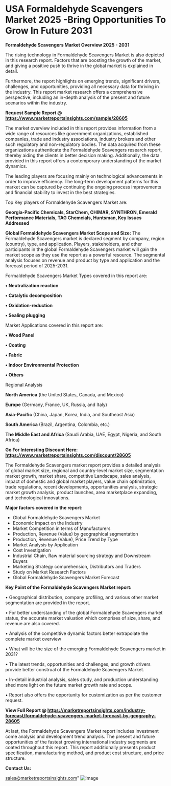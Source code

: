 # USA Formaldehyde Scavengers Market 2025 -Bring Opportunities To Grow In Future 2031

<Strong> Formaldehyde Scavengers Market Overview 2025 - 2031</strong>

The rising technology in Formaldehyde Scavengers Market is also depicted in this research report. Factors that are boosting the growth of the market, and giving a positive push to thrive in the global market is explained in detail.

Furthermore, the report highlights on emerging trends, significant drivers, challenges, and opportunities, providing all necessary data for thriving in the industry. This report market research offers a comprehensive perspective, including an in-depth analysis of the present and future scenarios within the industry.

<strong>Request Sample Report @ <a href=https://www.marketreportsinsights.com/sample/28605>https://www.marketreportsinsights.com/sample/28605</a></strong>

The market overview included in this report provides information from a wide range of resources like government organizations, established companies, trade and industry associations, industry brokers and other such regulatory and non-regulatory bodies. The data acquired from these organizations authenticate the Formaldehyde Scavengers research report, thereby aiding the clients in better decision making. Additionally, the data provided in this report offers a contemporary understanding of the market dynamics.

The leading players are focusing mainly on technological advancements in order to improve efficiency. The long-term development patterns for this market can be captured by continuing the ongoing process improvements and financial stability to invest in the best strategies.

Top Key players of Formaldehyde Scavengers Market are:

<strong>Georgia-Pacific Chemicals, StarChem, CHIMAR, SYNTHRON, Emerald Performance Materials, TAG Chemcials, Huntsman, Key Issues Addressed</strong>

<strong><b>Global Formaldehyde Scavengers Market Scope and Size:</b></strong>
The Formaldehyde Scavengers market is declared segment by company, region (country), type, and application. Players, stakeholders, and other participants in the global Formaldehyde Scavengers market will gain the market scope as they use the report as a powerful resource. The segmental analysis focuses on revenue and product by type and application and the forecast period of 2025-2031.

Formaldehyde Scavengers Market Types covered in this report are:

<strong>• Neutralization reaction

• Catalytic decomposition

• Oxidation-reduction

• Sealing plugging</strong>

Market Applications covered in this report are:

<strong>• Wood Panel

• Coating

• Fabric

• Indoor Environmental Protection

• Others</strong> 

Regional Analysis

<strong>North America</strong> (the United States, Canada, and Mexico)

<strong>Europe</strong> (Germany, France, UK, Russia, and Italy)

<strong>Asia-Pacific</strong> (China, Japan, Korea, India, and Southeast Asia)

<strong>South America</strong> (Brazil, Argentina, Colombia, etc.)

<strong>The Middle East and Africa</strong> (Saudi Arabia, UAE, Egypt, Nigeria, and South Africa)

<strong>Go For Interesting Discount Here: <a href=https://www.marketreportsinsights.com/discount/28605>https://www.marketreportsinsights.com/discount/28605</a></strong>

The Formaldehyde Scavengers market report provides a detailed analysis of global market size, regional and country-level market size, segmentation market growth, market share, competitive Landscape, sales analysis, impact of domestic and global market players, value chain optimization, trade regulations, recent developments, opportunities analysis, strategic market growth analysis, product launches, area marketplace expanding, and technological innovations.

<strong><b>Major factors covered in the report:</b></strong>
<ul>
  <li>Global Formaldehyde Scavengers Market </li>
  <li>Economic Impact on the Industry</li>
  <li>Market Competition in terms of Manufacturers</li>
  <li>Production, Revenue (Value) by geographical segmentation</li>
  <li>Production, Revenue (Value), Price Trend by Type</li>
  <li>Market Analysis by Application</li>
  <li>Cost Investigation</li>
  <li>Industrial Chain, Raw material sourcing strategy and Downstream Buyers</li>
  <li>Marketing Strategy comprehension, Distributors and Traders</li>
  <li>Study on Market Research Factors</li>
  <li>Global Formaldehyde Scavengers Market Forecast</li>
</ul>

<strong><b>Key Point of the Formaldehyde Scavengers Market report:</b></strong>

• Geographical distribution, company profiling, and various other market segmentation are provided in the report.

• For better understanding of the global Formaldehyde Scavengers market status, the accurate market valuation which comprises of size, share, and revenue are also covered.

• Analysis of the competitive dynamic factors better extrapolate the complete market overview

• What will be the size of the emerging Formaldehyde Scavengers market in 2031?

• The latest trends, opportunities and challenges, and growth drivers provide better construal of the Formaldehyde Scavengers Market.

• In-detail industrial analysis, sales study, and production understanding shed more light on the future market growth rate and scope.

• Report also offers the opportunity for customization as per the customer request.

<strong><b>View Full Report @ <a href=https://marketreportsinsights.com/industry-forecast/formaldehyde-scavengers-market-forecast-by-geography-28605>https://marketreportsinsights.com/industry-forecast/formaldehyde-scavengers-market-forecast-by-geography-28605</a></b></strong>


At last, the Formaldehyde Scavengers Market report includes investment come analysis and development trend analysis. The present and future opportunities of the fastest growing international industry segments are coated throughout this report. This report additionally presents product specification, manufacturing method, and product cost structure, and price structure.

<strong>Contact Us:</strong>

sales@marketreportsinsights.com"
![image](https://github.com/user-attachments/assets/d3c6613e-639d-45de-9875-dc2691476659)

